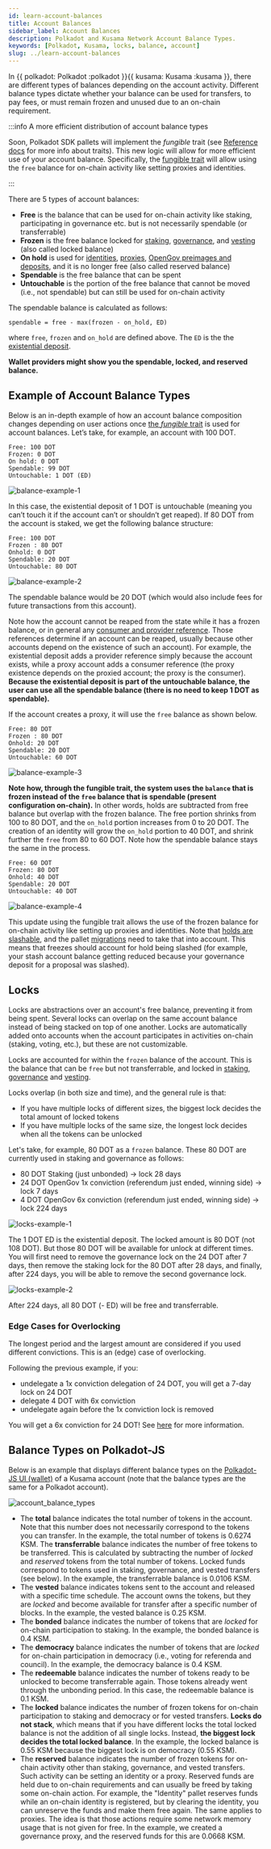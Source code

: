 ```yaml
---
id: learn-account-balances
title: Account Balances
sidebar_label: Account Balances
description: Polkadot and Kusama Network Account Balance Types.
keywords: [Polkadot, Kusama, locks, balance, account]
slug: ../learn-account-balances
---
```


In {{ polkadot: Polkadot :polkadot }}{{ kusama: Kusama :kusama }}, there are different types of
balances depending on the account activity. Different balance types dictate whether your balance can
be used for transfers, to pay fees, or must remain frozen and unused due to an on-chain requirement.

:::info A more efficient distribution of account balance types

Soon, Polkadot SDK pallets will implement the _fungible_ trait (see
[Reference docs](https://paritytech.github.io/polkadot-sdk/master/frame_support/traits/tokens/fungible/index.html) for more info about traits). This
new logic will allow for more efficient use of your account balance. Specifically, the
[fungible trait](https://github.com/paritytech/polkadot-sdk/issues/1833#issuecomment-1805764506)
will allow using the `free` balance for on-chain activity like setting proxies and identities.

:::

There are 5 types of account balances:

- **Free** is the balance that can be used for on-chain activity like staking, participating in governance etc. but is not
  necessarily spendable (or transferrable)
- **Frozen** is the free balance locked for [staking](./learn-staking.md),
  [governance](./learn-polkadot-opengov.md), and [vesting](./learn-transactions.md#vested-transfers)
  (also called locked balance)
- **On hold** is used for [identities](./learn-identity.md), [proxies](./learn-proxies.md),
  [OpenGov preimages and deposits](./learn-guides-polkadot-opengov.md#claiming-opengov-deposits),
  and it is no longer free (also called reserved balance)
- **Spendable** is the free balance that can be spent
- **Untouchable** is the portion of the free balance that cannot be moved (i.e., not spendable) but
  can still be used for on-chain activity

The spendable balance is calculated as follows:

```
spendable = free - max(frozen - on_hold, ED)
```

where `free`, `frozen` and `on_hold` are defined above. The `ED` is the the
[existential deposit](./learn-accounts.md#existential-deposit-and-reaping).

**Wallet providers might show you the spendable, locked, and reserved balance.**

## Example of Account Balance Types

Below is an in-depth example of how an account balance composition changes depending on user actions once [the _fungible_ trait](https://paritytech.github.io/polkadot-sdk/master/frame_support/traits/tokens/fungible/index.html) is used for account balances.
Let’s take, for example, an account with 100 DOT.

```
Free: 100 DOT
Frozen: 0 DOT
On hold: 0 DOT
Spendable: 99 DOT
Untouchable: 1 DOT (ED)
```

![balance-example-1](../assets/balance-example-1.png)

In this case, the existential deposit of 1 DOT is untouchable (meaning you can’t touch it if the
account can’t or shouldn’t get reaped). If 80 DOT from the account is staked, we get the following balance structure:

```
Free: 100 DOT
Frozen : 80 DOT
Onhold: 0 DOT
Spendable: 20 DOT
Untouchable: 80 DOT
```

![balance-example-2](../assets/balance-example-2.png)

The spendable balance would be 20 DOT (which would also include fees for future transactions from this account).

Note how the account cannot be reaped from the state while it has a frozen balance, or in general
any [consumer and provider reference](./learn-guides-accounts.md#query-account-data-in-polkadot-js).
Those references determine if an account can be reaped, usually because other accounts depend on the
existence of such an account). For example, the existential deposit adds a provider reference simply
because the account exists, while a proxy account adds a consumer reference (the proxy existence
depends on the proxied account; the proxy is the consumer). **Because the existential deposit is
part of the untouchable balance, the user can use all the spendable balance (there is no need to
keep 1 DOT as spendable).**

If the account creates a proxy, it will use the `free` balance as shown below.

```
Free: 80 DOT
Frozen : 80 DOT
Onhold: 20 DOT
Spendable: 20 DOT
Untouchable: 60 DOT
```

![balance-example-3](../assets/balance-example-3.png)

**Note how, through the fungible trait, the system uses the `balance` that is frozen instead of the
`free` balance that is spendable (present configuration on-chain).** In other words, holds are subtracted from
free balance but overlap with the frozen balance. The free portion shrinks from 100 to 80 DOT, and the
`on_hold` portion increases from 0 to 20 DOT. The creation of an identity will grow the `on_hold`
portion to 40 DOT, and shrink further the `free` from 80 to 60 DOT. Note how the spendable balance
stays the same in the process.

```
Free: 60 DOT
Frozen: 80 DOT
Onhold: 40 DOT
Spendable: 20 DOT
Untouchable: 40 DOT
```

![balance-example-4](../assets/balance-example-4.png)

This update using the fungible trait allows the use of the frozen balance for on-chain activity like
setting up proxies and identities. Note that
[holds are slashable](https://github.com/paritytech/substrate/pull/12951), and the pallet
[migrations](https://github.com/paritytech/polkadot-sdk/issues/226) need to take that into account.
This means that freezes should account for hold being slashed (for example, your stash account balance getting
reduced because your governance deposit for a proposal was slashed).

## Locks

Locks are abstractions over an account's free balance, preventing it from being spent. Several locks
can overlap on the same account balance instead of being stacked on top of one another. Locks are automatically added onto
accounts when the account participates in activities on-chain (staking, voting, etc.), but these are
not customizable.

Locks are accounted for within the `frozen` balance of the account. This is the balance that can be `free` but
not transferrable, and locked in [staking](./learn-staking.md),
[governance](./learn-polkadot-opengov.md) and [vesting](./learn-transactions.md#vested-transfers).

Locks overlap (in both size and time), and the general rule is that:

- If you have multiple locks of different sizes, the biggest lock decides the total amount of locked
  tokens
- If you have multiple locks of the same size, the longest lock decides when all the tokens can be
  unlocked

Let's take, for example, 80 DOT as a `frozen` balance. These 80 DOT are currently used in staking
and governance as follows:

- 80 DOT Staking (just unbonded) -> lock 28 days
- 24 DOT OpenGov 1x conviction (referendum just ended, winning side) -> lock 7 days
- 4 DOT OpenGov 6x conviction (referendum just ended, winning side) -> lock 224 days

![locks-example-1](../assets/locks-example-1.png)

The 1 DOT ED is the existential deposit. The locked amount is 80 DOT (not 108 DOT). But those 80 DOT
will be available for unlock at different times. You will first need to remove the governance lock
on the 24 DOT after 7 days, then remove the staking lock for the 80 DOT after 28 days, and finally,
after 224 days, you will be able to remove the second governance lock.

![locks-example-2](../assets/locks-example-2.png)

After 224 days, all 80 DOT (- ED) will be free and transferrable.

### Edge Cases for Overlocking

The longest period and the largest amount are considered if you used different convictions. This is
an (edge) case of overlocking.

Following the previous example, if you:

- undelegate a 1x conviction delegation of 24 DOT, you will get a 7-day lock on 24 DOT
- delegate 4 DOT with 6x conviction
- undelegate again before the 1x conviction lock is removed

You will get a 6x conviction for 24 DOT! See
[here](https://substrate.stackexchange.com/questions/5067/delegating-and-undelegating-during-the-lock-period-extends-it-for-the-initial-am)
for more information.

## Balance Types on Polkadot-JS

Below is an example that displays different balance types on the
[Polkadot-JS UI (wallet)](../general/polkadotjs-ui.md) of a Kusama account (note that the balance
types are the same for a Polkadot account).

![account_balance_types](../assets/account-balance-types.png)

- The **total** balance indicates the total number of tokens in the account. Note that this number
  does not necessarily correspond to the tokens you can transfer. In the example, the total number
  of tokens is 0.6274 KSM. The **transferrable** balance indicates the number of free tokens to be
  transferred. This is calculated by subtracting the number of _locked_ and _reserved_ tokens from
  the total number of tokens. Locked funds correspond to tokens used in staking, governance, and
  vested transfers (see below). In the example, the transferrable balance is 0.0106 KSM.
- The **vested** balance indicates tokens sent to the account and released with a specific time
  schedule. The account owns the tokens, but they are _locked_ and become available for transfer
  after a specific number of blocks. In the example, the vested balance is 0.25 KSM.
- The **bonded** balance indicates the number of tokens that are _locked_ for on-chain participation
  to staking. In the example, the bonded balance is 0.4 KSM.
- The **democracy** balance indicates the number of tokens that are _locked_ for on-chain
  participation in democracy (i.e., voting for referenda and council). In the example, the democracy
  balance is 0.4 KSM.
- The **redeemable** balance indicates the number of tokens ready to be unlocked to become
  transferrable again. Those tokens already went through the unbonding period. In this case, the
  redeemable balance is 0.1 KSM.
- The **locked** balance indicates the number of frozen tokens for on-chain participation to staking
  and democracy or for vested transfers. **Locks do not stack**, which means that if you have
  different locks the total locked balance is not the addition of all single locks. Instead, **the
  biggest lock decides the total locked balance**. In the example, the locked balance is 0.55 KSM
  because the biggest lock is on democracy (0.55 KSM).
- The **reserved** balance indicates the number of frozen tokens for on-chain activity other than
  staking, governance, and vested transfers. Such activity can be setting an identity or a proxy.
  Reserved funds are held due to on-chain requirements and can usually be freed by taking some
  on-chain action. For example, the "Identity" pallet reserves funds while an on-chain identity is
  registered, but by clearing the identity, you can unreserve the funds and make them free again.
  The same applies to proxies. The idea is that those actions require some network memory usage that
  is not given for free. In the example, we created a governance proxy, and the reserved funds for
  this are 0.0668 KSM.
